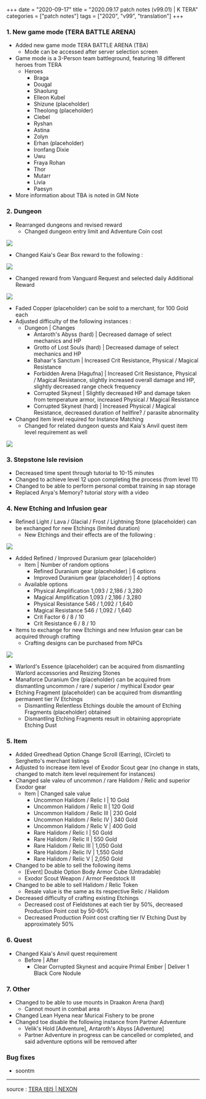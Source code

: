 +++
date = "2020-09-17"
title = "2020.09.17 patch notes (v99.01) | K TERA"
categories = ["patch notes"]
tags = ["2020", "v99", "translation"]
+++

### 1. New game mode (TERA BATTLE ARENA)
- Added new game mode TERA BATTLE ARENA (TBA)
  - Mode can be accessed after server selection screen
- Game mode is a 3-Person team battleground, featuring 18 different heroes from TERA
  - Heroes
    - Braga
    - Dougal
    - Shaolung
    - Elleon Kubel
    - Shizune (placeholder)
    - Theolong (placeholder)
    - Ciebel
    - Ryshan
    - Astina
    - Zolyn
    - Erhan (placeholder)
    - Ironfang Dixie 
    - Uwu
    - Fraya Rohan
    - Thor
    - Mutarr
    - Livia
    - Paesyn
- More information about TBA is noted in GM Note

### 2. Dungeon
- Rearranged dungeons and revised reward
  - Changed dungeon entry limit and Adventure Coin cost

![](/images/patch/v99-01_1.en.png)

  - Changed Kaia's Gear Box reward to the following :

![](/images/patch/v99-01_2.en.png)

  - Changed reward from Vanguard Request and selected daily Additional Reward

![](/images/patch/v99-01_3.en.png)

  - Faded Copper (placeholder) can be sold to a merchant, for 100 Gold each
- Adjusted difficulty of the following instances :
  - Dungeon | Changes
    - Antaroth's Abyss (hard) | Decreased damage of select mechanics and HP
    - Grotto of Lost Souls (hard) | Decreased damage of select mechanics and HP
    - Bahaar's Sanctum | Increased Crit Resistance, Physical / Magical Resistance
    - Forbidden Arena [Hagufna] | Increased Crit Resistance, Physical / Magical Resistance, slightly increased overall damage and HP, slightly decreased range check frequency
    - Corrupted Skynest | Slightly decreased HP and damage taken from temperature armor, increased Physical / Magical Resistance
    - Corrupted Skynest (hard) | Increased Physical / Magical Resistance, decreased duration of hellfire? / parasite abnormality
- Changed item level required for Instance Matching
  - Changed for related dungeon quests and Kaia's Anvil quest item level requirement as well

![](/images/patch/v99-01_4.en.png)

### 3. Stepstone Isle revision
- Decreased time spent through tutorial to 10-15 minutes
- Changed to achieve level 12 upon completing the process (from level 11)
- Changed to be able to perform personal combat training in sap storage
- Replaced Anya's Memory? tutorial story with a video

### 4. New Etching and Infusion gear
- Refined Light / Lava / Glacial / Frost / Lightning Stone (placeholder) can be exchanged for new Etchings (limited duration)
  - New Etchings and their effects are of the following :

![](/images/patch/v99-01_5.en.png)

- Added Refined / Improved Duranium gear (placeholder)
  - Item | Number of random options
    - Refined Duranium gear (placeholder) | 6 options
    - Improved Duranium gear (placeholder) | 4 options
  - Available options
    - Physical Amplification 1,093 / 2,186 / 3,280
    - Magical Amplification 1,093 / 2,186 / 3,280
    - Physical Resistance 546 / 1,092 / 1,640
    - Magical Resistance 546 / 1,092 / 1,640
    - Crit Factor 6 / 8 / 10
    - Crit Resistance 6 / 8 / 10
- Items to exchange for new Etchings and new Infusion gear can be acquired through crafting
  - Crafting designs can be purchased from NPCs

![](/images/patch/v99-01_6.en.png)

  - Warlord's Essence (placeholder) can be acquired from dismantling Warlord accessories and Resizing Stones
  - Manaforce Duranium Ore (placeholder) can be acquired from dismantling uncommon / rare / superior / mythical Exodor gear
  - Etching Fragment (placeholder) can be acquired from dismantling permanent tier IV Etchings
    - Dismantling Relentless Etchings double the amount of Etching Fragments (placeholder) obtained
    - Dismantling Etching Fragments result in obtaining appropriate Etching Dust

### 5. Item
- Added Greedhead Option Change Scroll (Earring), (Circlet) to Serghetto's merchant listings
- Adjusted to increase item level of Exodor Scout gear (no change in stats, changed to match item level requirement for instances)
- Changed sale valeu of uncommon / rare Halidom / Relic and superior Exodor gear
  - Item | Changed sale value
    - Uncommon Halidom / Relic I | 10 Gold
    - Uncommon Halidom / Relic II | 120 Gold
    - Uncommon Halidom / Relic III | 230 Gold
    - Uncommon Halidom / Relic IV | 340 Gold
    - Uncommon Halidom / Relic V | 400 Gold
    - Rare Halidom / Relic I | 50 Gold
    - Rare Halidom / Relic II | 550 Gold
    - Rare Halidom / Relic III | 1,050 Gold
    - Rare Halidom / Relic IV | 1,550 Gold
    - Rare Halidom / Relic V | 2,050 Gold
- Changed to be able to sell the following items
  - [Event] Double Option Body Armor Cube (Untradable)
  - Exodor Scout Weapon / Armor Feedstock III
- Changed to be able to sell Halidom / Relic Token
  - Resale value is the same as its respective Relic / Halidom
- Decreased difficulty of crafting existing Etchings
  - Decreased cost of Fieldstones at each tier by 50%, decreased Production Point cost by 50-60%
  - Decreased Production Point cost crafting tier IV Etching Dust by approximately 50%

### 6. Quest
- Changed Kaia's Anvil quest requirement
  - Before | After
    - Clear Corrupted Skynest and acquire Primal Ember | Deliver 1 Black Core Nodule

### 7. Other
- Changed to be able to use mounts in Draakon Arena (hard)
  - Cannot mount in combat area
- Changed Lean Hyena near Muricai Fishery to be prone
- Changed toe disable the following instance from Partner Adventure
  - Velik's Hold [Adventure], Antaroth's Abyss [Adventure]
  - Partner Adventure in progress can be cancelled or completed, and said adventure options will be removed after

### Bug fixes
- soontm

----

source : [TERA 테라 | NEXON](http://tera.nexon.com/news/update/view.aspx?n4articlesn=449)

